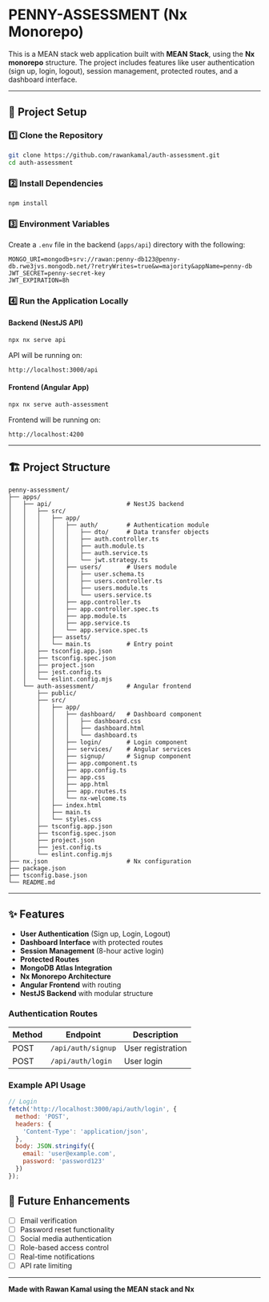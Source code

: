 # PENNY-ASSESSMENT (Nx Monorepo)

This is a MEAN stack web application built with **MEAN Stack**, using the **Nx monorepo** structure. The project includes features like user authentication (sign up, login, logout), session management, protected routes, and a dashboard interface.

---

## 🚀 Project Setup

### 1️⃣ Clone the Repository

```bash
git clone https://github.com/rawankamal/auth-assessment.git
cd auth-assessment
```

### 2️⃣ Install Dependencies

```bash
npm install
```

### 3️⃣ Environment Variables

Create a `.env` file in the backend (`apps/api`) directory with the following:

```env
MONGO_URI=mongodb+srv://rawan:penny-db123@penny-db.rwe3jvs.mongodb.net/?retryWrites=true&w=majority&appName=penny-db
JWT_SECRET=penny-secret-key
JWT_EXPIRATION=8h
```

### 4️⃣ Run the Application Locally

#### Backend (NestJS API)

```bash
npx nx serve api
```

API will be running on:
```
http://localhost:3000/api
```

#### Frontend (Angular App)

```bash
npx nx serve auth-assessment
```

Frontend will be running on:
```
http://localhost:4200
```

---

## 🏗️ Project Structure

```
penny-assessment/
├── apps/
│   ├── api/                     # NestJS backend
│   │   ├── src/
│   │   │   ├── app/
│   │   │   │   ├── auth/        # Authentication module
│   │   │   │   │   ├── dto/     # Data transfer objects
│   │   │   │   │   ├── auth.controller.ts
│   │   │   │   │   ├── auth.module.ts
│   │   │   │   │   ├── auth.service.ts
│   │   │   │   │   └── jwt.strategy.ts
│   │   │   │   ├── users/       # Users module
│   │   │   │   │   ├── user.schema.ts
│   │   │   │   │   ├── users.controller.ts
│   │   │   │   │   ├── users.module.ts
│   │   │   │   │   └── users.service.ts
│   │   │   │   ├── app.controller.ts
│   │   │   │   ├── app.controller.spec.ts
│   │   │   │   ├── app.module.ts
│   │   │   │   ├── app.service.ts
│   │   │   │   └── app.service.spec.ts
│   │   │   ├── assets/
│   │   │   └── main.ts          # Entry point
│   │   ├── tsconfig.app.json
│   │   ├── tsconfig.spec.json
│   │   ├── project.json
│   │   ├── jest.config.ts
│   │   └── eslint.config.mjs
│   └── auth-assessment/         # Angular frontend
│       ├── public/
│       ├── src/
│       │   ├── app/
│       │   │   ├── dashboard/   # Dashboard component
│       │   │   │   ├── dashboard.css
│       │   │   │   ├── dashboard.html
│       │   │   │   └── dashboard.ts
│       │   │   ├── login/       # Login component
│       │   │   ├── services/    # Angular services
│       │   │   ├── signup/      # Signup component
│       │   │   ├── app.component.ts
│       │   │   ├── app.config.ts
│       │   │   ├── app.css
│       │   │   ├── app.html
│       │   │   ├── app.routes.ts
│       │   │   └── nx-welcome.ts
│       │   ├── index.html
│       │   ├── main.ts
│       │   └── styles.css
│       ├── tsconfig.app.json
│       ├── tsconfig.spec.json
│       ├── project.json
│       ├── jest.config.ts
│       └── eslint.config.mjs
├── nx.json                      # Nx configuration
├── package.json
├── tsconfig.base.json
└── README.md
```

---

## ✨ Features

- **User Authentication** (Sign up, Login, Logout)
- **Dashboard Interface** with protected routes
- **Session Management** (8-hour active login)
- **Protected Routes** 
- **MongoDB Atlas Integration**
- **Nx Monorepo Architecture**
- **Angular Frontend** with routing
- **NestJS Backend** with modular structure



### Authentication Routes

| Method | Endpoint | Description |
|--------|----------|-------------|
| POST | `/api/auth/signup` | User registration |
| POST | `/api/auth/login` | User login |
### Example API Usage

```javascript
// Login
fetch('http://localhost:3000/api/auth/login', {
  method: 'POST',
  headers: {
    'Content-Type': 'application/json',
  },
  body: JSON.stringify({
    email: 'user@example.com',
    password: 'password123'
  })
});
```



## 🎯 Future Enhancements

- [ ] Email verification
- [ ] Password reset functionality
- [ ] Social media authentication
- [ ] Role-based access control
- [ ] Real-time notifications
- [ ] API rate limiting

---

**Made with Rawan Kamal using the MEAN stack and Nx**
